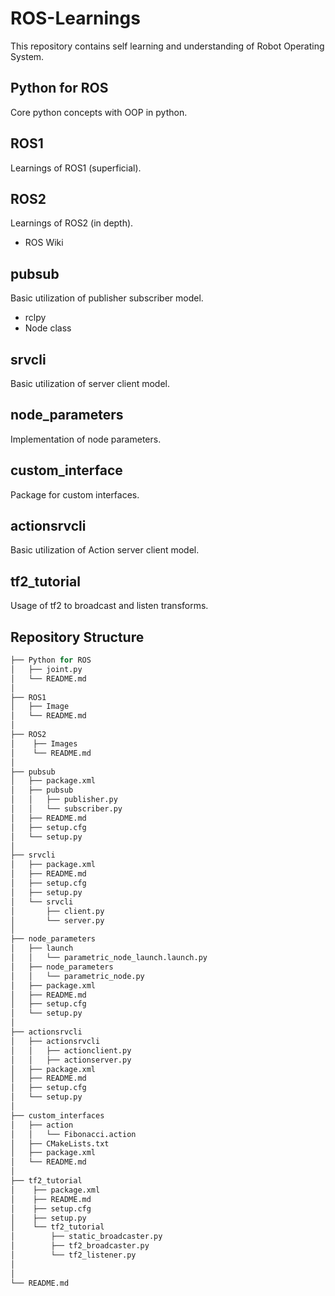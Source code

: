 # ROS-Learnings
This repository contains self learning and understanding of Robot Operating System.

## Python for ROS
Core python concepts with OOP in python.

## ROS1
Learnings of ROS1 (superficial).

## ROS2
Learnings of ROS2 (in depth).
<br>
- ROS Wiki

## pubsub
Basic utilization of publisher subscriber model.
<br>
- rclpy
- Node class

## srvcli
Basic utilization of server client model.

## node_parameters
Implementation of node parameters. 

## custom_interface
Package for custom interfaces.

## actionsrvcli
Basic utilization of Action server client model.

## tf2_tutorial
Usage of tf2 to broadcast and listen transforms.

## Repository Structure
```python
├── Python for ROS
│   ├── joint.py
│   └── README.md
│
├── ROS1
│   ├── Image
│   └── README.md
│
├── ROS2
│    ├── Images
│    └── README.md
│
├── pubsub
│   ├── package.xml
│   ├── pubsub
│   │   ├── publisher.py
│   │   └── subscriber.py
│   ├── README.md
│   ├── setup.cfg
│   └── setup.py
│
├── srvcli
│   ├── package.xml
│   ├── README.md
│   ├── setup.cfg
│   ├── setup.py
│   └── srvcli
│       ├── client.py
│       └── server.py
│
├── node_parameters
│   ├── launch
│   │   └── parametric_node_launch.launch.py
│   ├── node_parameters
│   │   └── parametric_node.py
│   ├── package.xml
│   ├── README.md
│   ├── setup.cfg
│   └── setup.py
│
├── actionsrvcli
│   ├── actionsrvcli
│   │   ├── actionclient.py
│   │   ├── actionserver.py
│   ├── package.xml
│   ├── README.md
│   ├── setup.cfg
│   └── setup.py
│
├── custom_interfaces
│   ├── action
│   │   └── Fibonacci.action
│   ├── CMakeLists.txt
│   ├── package.xml
│   └── README.md
│
├── tf2_tutorial
│    ├── package.xml
│    ├── README.md
│    ├── setup.cfg
│    ├── setup.py
│    └── tf2_tutorial
│        ├── static_broadcaster.py
│        ├── tf2_broadcaster.py
│        └── tf2_listener.py
│
│
└── README.md
```